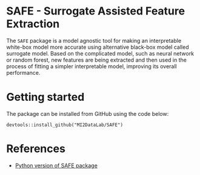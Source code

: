 # SAFE - Surrogate Assisted Feature Extraction
The `SAFE` package is a model agnostic tool for making an interpretable white-box model more accurate using alternative black-box model called surrogate model. Based on the complicated model, such as neural network or random forest, new features are being extracted and then used in the process of fitting a simpler interpretable model, improving its overall performance.


# Getting started
The package can be installed from GitHub using the code below:
```
devtools::install_github("MI2DataLab/SAFE")
```

# References
* [Python version of SAFE package](https://github.com/ModelOriented/SAFE)
